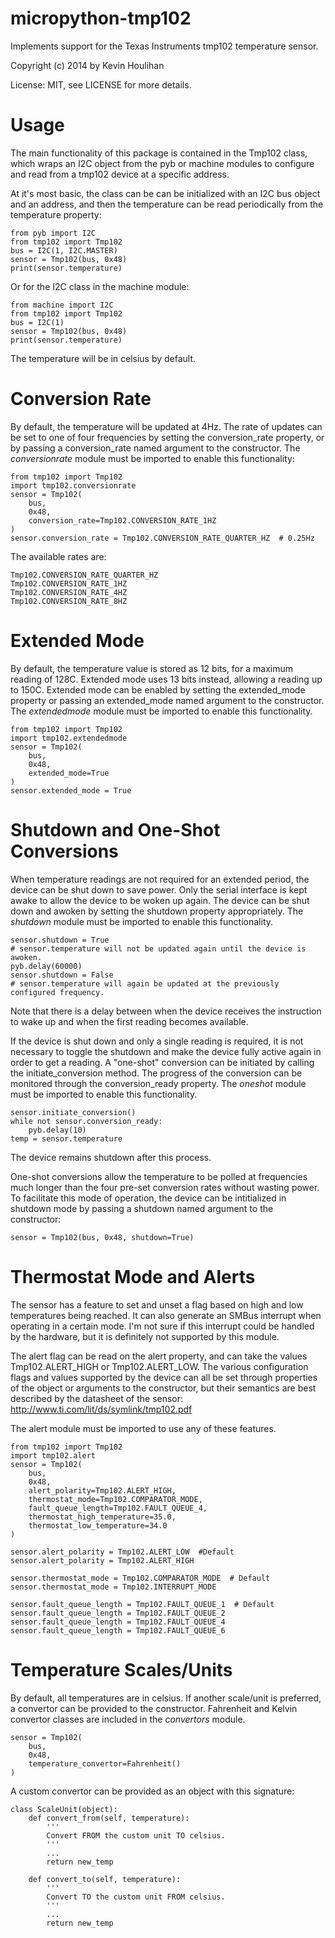 micropython-tmp102
==================

Implements support for the Texas Instruments tmp102 temperature sensor.

Copyright (c) 2014 by Kevin Houlihan

License: MIT, see LICENSE for more details.


Usage
=====

The main functionality of this package is contained in the Tmp102 class, which
wraps an I2C object from the pyb or machine modules to configure and read from a
tmp102 device at a specific address.

At it's most basic, the class can be can be initialized with an I2C bus object and
an address, and then the temperature can be read periodically from the temperature
property:

    from pyb import I2C
    from tmp102 import Tmp102
    bus = I2C(1, I2C.MASTER)
    sensor = Tmp102(bus, 0x48)
    print(sensor.temperature)

Or for the I2C class in the machine module:

    from machine import I2C
    from tmp102 import Tmp102
    bus = I2C(1)
    sensor = Tmp102(bus, 0x48)
    print(sensor.temperature)

The temperature will be in celsius by default.


Conversion Rate
===============

By default, the temperature will be updated at 4Hz. The rate of updates can be
set to one of four frequencies by setting the conversion_rate property, or by
passing a conversion_rate named argument to the constructor. The *conversionrate*
module must be imported to enable this functionality:
    
    from tmp102 import Tmp102
    import tmp102.conversionrate
    sensor = Tmp102(
        bus,
        0x48,
        conversion_rate=Tmp102.CONVERSION_RATE_1HZ
    )
    sensor.conversion_rate = Tmp102.CONVERSION_RATE_QUARTER_HZ  # 0.25Hz

The available rates are:

    Tmp102.CONVERSION_RATE_QUARTER_HZ
    Tmp102.CONVERSION_RATE_1HZ
    Tmp102.CONVERSION_RATE_4HZ
    Tmp102.CONVERSION_RATE_8HZ


Extended Mode
=============

By default, the temperature value is stored as 12 bits, for a maximum reading of
128C. Extended mode uses 13 bits instead, allowing a reading up to 150C. Extended
mode can be enabled by setting the extended_mode property or passing an extended_mode
named argument to the constructor. The *extendedmode* module must be imported to enable
this functionality.

    from tmp102 import Tmp102
    import tmp102.extendedmode
    sensor = Tmp102(
        bus,
        0x48,
        extended_mode=True
    )
    sensor.extended_mode = True


Shutdown and One-Shot Conversions
=================================

When temperature readings are not required for an extended period, the device can
be shut down to save power. Only the serial interface is kept awake to allow the
device to be woken up again. The device can be shut down and awoken by setting the
shutdown property appropriately. The *shutdown* module must be imported to enable
this functionality.

    sensor.shutdown = True
    # sensor.temperature will not be updated again until the device is awoken.
    pyb.delay(60000)
    sensor.shutdown = False
    # sensor.temperature will again be updated at the previously configured frequency.

Note that there is a delay between when the device receives the instruction to wake
up and when the first reading becomes available.

If the device is shut down and only a single reading is required, it is not
necessary to toggle the shutdown and make the device fully active again in order
to get a reading. A "one-shot" conversion can be initiated by calling the
initiate_conversion method. The progress of the conversion can be monitored through
the conversion_ready property. The *oneshot* module must be imported to enable this
functionality.

    sensor.initiate_conversion()
    while not sensor.conversion_ready:
        pyb.delay(10)
    temp = sensor.temperature

The device remains shutdown after this process.

One-shot conversions allow the temperature to be polled at frequencies much
longer than the four pre-set conversion rates without wasting power. To facilitate
this mode of operation, the device can be intitialized in shutdown mode by passing
a shutdown named argument to the constructor:

    sensor = Tmp102(bus, 0x48, shutdown=True)


Thermostat Mode and Alerts
==========================

The sensor has a feature to set and unset a flag based on high and low temperatures
being reached. It can also generate an SMBus interrupt when operating in a
certain mode. I'm not sure if this interrupt could be handled by the hardware,
but it is definitely not supported by this module.

The alert flag can be read on the alert property, and can take the values
Tmp102.ALERT_HIGH or Tmp102.ALERT_LOW. The various configuration flags and values
supported by the device can all be set through properties of the object or
arguments to the constructor, but their semantics are best described by the
datasheet of the sensor: http://www.ti.com/lit/ds/symlink/tmp102.pdf

The alert module must be imported to use any of these features.

    from tmp102 import Tmp102
    import tmp102.alert
    sensor = Tmp102(
        bus,
        0x48,
        alert_polarity=Tmp102.ALERT_HIGH,
        thermostat_mode=Tmp102.COMPARATOR_MODE,
        fault_queue_length=Tmp102.FAULT_QUEUE_4,
        thermostat_high_temperature=35.0,
        thermostat_low_temperature=34.0
    )

    sensor.alert_polarity = Tmp102.ALERT_LOW  #Default
    sensor.alert_polarity = Tmp102.ALERT_HIGH

    sensor.thermostat_mode = Tmp102.COMPARATOR_MODE  # Default
    sensor.thermostat_mode = Tmp102.INTERRUPT_MODE

    sensor.fault_queue_length = Tmp102.FAULT_QUEUE_1  # Default
    sensor.fault_queue_length = Tmp102.FAULT_QUEUE_2
    sensor.fault_queue_length = Tmp102.FAULT_QUEUE_4
    sensor.fault_queue_length = Tmp102.FAULT_QUEUE_6


Temperature Scales/Units
========================

By default, all temperatures are in celsius. If another scale/unit is preferred,
a convertor can be provided to the constructor. Fahrenheit and Kelvin convertor
classes are included in the *convertors* module.

    sensor = Tmp102(
        bus, 
        0x48, 
        temperature_convertor=Fahrenheit()
    )

A custom convertor can be provided as an object with this signature:

    class ScaleUnit(object):
        def convert_from(self, temperature):
            '''
            Convert FROM the custom unit TO celsius.
            '''
            ...
            return new_temp

        def convert_to(self, temperature):
            '''
            Convert TO the custom unit FROM celsius.
            '''
            ...
            return new_temp
